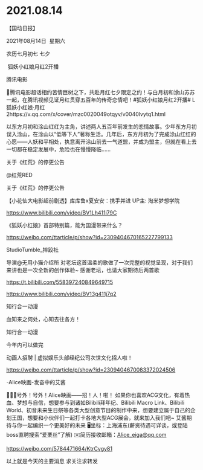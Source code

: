 ﻿#  2021.08.14
【国动日报】

2021年08月14日  星期六


农历七月初七 七夕


 狐妖小红娘月红2开播

腾讯电影            


腾讯电影超话相约苦情巨树之下，共赴月红七夕限定之约！与白月初和涂山苏苏一起，在腾讯视频见证月红贯穿五百年的传奇恋情吧！#狐妖小红娘月红2开播# L狐妖小红娘·月红2https://v.qq.com/x/cover/mzc0020049otqyv/v0040lvytq1.html

以东方月初和涂山红红为主角，讲述两人五百年前发生的恋情故事。少年东方月初误入涂山，在涂山以“低等下人”著称生活。几年后，东方月初为了完成涂山红红的心愿——人妖和平相处，执意离开涂山前去一气道盟，并成为盟主，但就在看上去一切都在稳定发展中，危险也在慢慢降临……

关于《红荒》的停更公告


@红荒RED                            

关于《红荒》的停更公告

【小花仙大电影超前剧透】库库鲁x夏安安：携手并进 UP主: 淘米梦想学院

https://www.bilibili.com/video/BV1Lh411i79C




《狐妖小红娘》首部特别篇，能为国漫带来什么？

https://weibo.com/ttarticle/p/show?id=2309404670165227799133


StudioTumble_摔跤社


导演@无用小猫介绍所 对老坛这首温柔的歌做了一次完整的视觉呈现，对于我们来讲也是一次全新的创作体验~ 感谢老坛，也请大家期待后两首歌

https://t.bilibili.com/558397240849649715

https://www.bilibili.com/video/BV13g411j7q2




知行合一动漫

血知来之何处，心知去往各方！


知行合一动漫

今年内可以做完

动画人招聘 | 虚拟娱乐头部经纪公司次世文化招人啦！

https://weibo.com/ttarticle/p/show?id=2309404670083372024506

-Alice映画-发奋中的艾酱


🎉🎉🎉号外！号外！Alice映画——招！人！啦！
如果你也喜欢ACG文化，有着热血、梦想与自信，想要参与到诸如Bilibili拜年纪、Bilibili Macro Link、Bilibili World、初音未来生日祭等各类大型创意节目的制作中来，想要建立属于自己的企划王国，想要和小伙伴们一起打卡各地大型ACG展会，就来加入我们吧~
艾酱期待与你一起编织一个更美好的未来
🖥坐标：上海浦东(薪资待遇可详谈，或登陆boss直聘搜索“爱栗丝”了解)
✉️简历接收邮箱：Alice_eiga@qq.com

https://weibo.com/5784471664/KtrCvgy81

以上就是今天的主要消息
求关注求转发

























